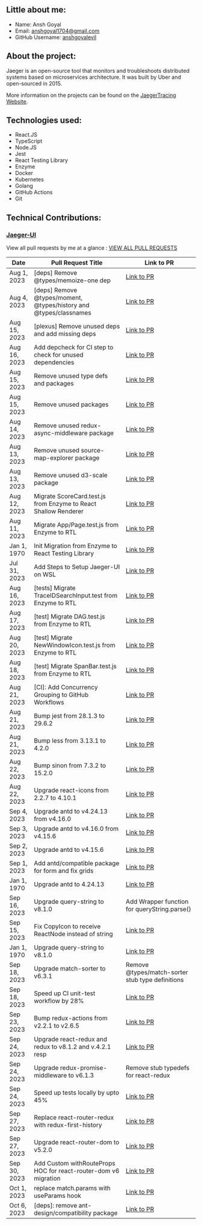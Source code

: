 

## Little about me:
- Name: Ansh Goyal
- Email: anshgoyal1704@gmail.com
- GitHub Username: [anshgoyalevil](https://github.com/anshgoyalevil)

## About the project:
Jaeger is an open-source tool that monitors and troubleshoots distributed systems based on microservices architecture. It was built by Uber and open-sourced in 2015.

More information on the projects can be found on the [JaegerTracing Website](https://www.jaegertracing.io/).

## Technologies used:

- React.JS
- TypeScript
- Node.JS
- Jest
- React Testing Library
- Enzyme
- Docker
- Kubernetes
- Golang
- GitHub Actions
- Git

## Technical Contributions:

### [Jaeger-UI](https://github.com/jaegertracing/jaeger-ui)

View all pull requests by me at a glance : [VIEW ALL PULL REQUESTS](https://github.com/jaegertracing/jaeger-ui/pulls?q=is%3Apr+author%3Aanshgoyalevil+is%3Aclosed)


| Date | Pull Request Title | Link to PR |
| --- | --- | --- |
| Aug 1, 2023 | [deps] Remove @types/memoize-one dep | [Link to PR](https://github.com/jaegertracing/jaeger-ui/pull/1625) |
| Aug 4, 2023 | [deps] Remove @types/moment, @types/history and @types/classnames | [Link to PR](https://github.com/jaegertracing/jaeger-ui/pull/1637) |
| Aug 15, 2023 | [plexus] Remove unused deps and add missing deps | [Link to PR](https://github.com/jaegertracing/jaeger-ui/pull/1688) |
| Aug 16, 2023 | Add depcheck for CI step to check for unused dependencies | [Link to PR](https://github.com/jaegertracing/jaeger-ui/pull/1677) |
| Aug 15, 2023 | Remove unused type defs and packages | [Link to PR](https://github.com/jaegertracing/jaeger-ui/pull/1682) |
| Aug 15, 2023 | Remove unused packages | [Link to PR](https://github.com/jaegertracing/jaeger-ui/pull/1675) |
| Aug 14, 2023 | Remove unused redux-async-middleware package | [Link to PR](https://github.com/jaegertracing/jaeger-ui/pull/1674) |
| Aug 13, 2023 | Remove unused source-map-explorer package | [Link to PR](https://github.com/jaegertracing/jaeger-ui/pull/1671) |
| Aug 13, 2023 | Remove unused d3-scale package | [Link to PR](https://github.com/jaegertracing/jaeger-ui/pull/1670) |
| Aug 12, 2023 | Migrate ScoreCard.test.js from Enzyme to React Shallow Renderer | [Link to PR](https://github.com/jaegertracing/jaeger-ui/pull/1653) |
| Aug 11, 2023 | Migrate App/Page.test.js from Enzyme to RTL | [Link to PR](https://github.com/jaegertracing/jaeger-ui/pull/1659) |
| Jan 1, 1970 | Init Migration from Enzyme to React Testing Library | [Link to PR](https://github.com/jaegertracing/jaeger-ui/pull/1643) |
| Jul 31, 2023 | Add Steps to Setup Jaeger-UI on WSL | [Link to PR](https://github.com/jaegertracing/jaeger-ui/pull/1612) |
| Aug 16, 2023 | [tests] Migrate TraceIDSearchInput.test from Enzyme to RTL | [Link to PR](https://github.com/jaegertracing/jaeger-ui/pull/1691) |
| Aug 17, 2023 | [test] Migrate DAG.test.js from Enzyme to RTL | [Link to PR](https://github.com/jaegertracing/jaeger-ui/pull/1694) |
| Aug 20, 2023 | [test] Migrate NewWindowIcon.test.js from Enzyme to RTL | [Link to PR](https://github.com/jaegertracing/jaeger-ui/pull/1701) |
| Aug 18, 2023 | [test] Migrate SpanBar.test.js from Enzyme to RTL | [Link to PR](https://github.com/jaegertracing/jaeger-ui/pull/1695) |
| Aug 21, 2023 | [CI]: Add Concurrency Grouping to GitHub Workflows | [Link to PR](https://github.com/jaegertracing/jaeger-ui/pull/1710) |
| Aug 21, 2023 | Bump jest from 28.1.3 to 29.6.2 | [Link to PR](https://github.com/jaegertracing/jaeger-ui/pull/1708) |
| Aug 21, 2023 | Bump less from 3.13.1 to 4.2.0 | [Link to PR](https://github.com/jaegertracing/jaeger-ui/pull/1704) |
| Aug 22, 2023 | Bump sinon from 7.3.2 to 15.2.0 | [Link to PR](https://github.com/jaegertracing/jaeger-ui/pull/1718) |
| Aug 22, 2023 | Upgrade react-icons from 2.2.7 to 4.10.1 | [Link to PR](https://github.com/jaegertracing/jaeger-ui/pull/1721) |
| Sep 4, 2023 | Upgrade antd to v4.24.13 from v4.16.0 | [Link to PR](https://github.com/jaegertracing/jaeger-ui/pull/1751) |
| Sep 3, 2023 | Upgrade antd to v4.16.0 from v4.15.6 | [Link to PR](https://github.com/jaegertracing/jaeger-ui/pull/1750) |
| Sep 2, 2023 | Upgrade antd to v4.15.6 | [Link to PR](https://github.com/jaegertracing/jaeger-ui/pull/1748) |
| Sep 1, 2023 | Add antd/compatible package for form and fix grids | [Link to PR](https://github.com/jaegertracing/jaeger-ui/pull/1746) |
| Jan 1, 1970 | Upgrade antd to 4.24.13 | [Link to PR](https://github.com/jaegertracing/jaeger-ui/pull/1734) |
| Sep 16, 2023 | Upgrade query-string to v8.1.0 | Add Wrapper function for queryString.parse() | [Link to PR](https://github.com/jaegertracing/jaeger-ui/pull/1794) |
| Sep 15, 2023 | Fix CopyIcon to receive ReactNode instead of string | [Link to PR](https://github.com/jaegertracing/jaeger-ui/pull/1791) |
| Jan 1, 1970 | Upgrade query-string to v8.1.0 | [Link to PR](https://github.com/jaegertracing/jaeger-ui/pull/1789) |
| Sep 18, 2023 | Upgrade match-sorter to v6.3.1 | Remove @types/match-sorter stub type definitions | [Link to PR](https://github.com/jaegertracing/jaeger-ui/pull/1803) |
| Sep 18, 2023 | Speed up CI unit-test workflow by 28% | [Link to PR](https://github.com/jaegertracing/jaeger-ui/pull/1804) |
| Sep 23, 2023 | Bump redux-actions from v2.2.1 to v2.6.5 | [Link to PR](https://github.com/jaegertracing/jaeger-ui/pull/1813) |
| Sep 24, 2023 | Upgrade react-redux and redux to v8.1.2 and v.4.2.1 resp | [Link to PR](https://github.com/jaegertracing/jaeger-ui/pull/1815) |
| Sep 24, 2023 | Upgrade redux-promise-middleware to v6.1.3 | Remove stub typedefs for react-redux | [Link to PR](https://github.com/jaegertracing/jaeger-ui/pull/1817) |
| Sep 24, 2023 | Speed up tests locally by upto 45% | [Link to PR](https://github.com/jaegertracing/jaeger-ui/pull/1818) |
| Sep 27, 2023 | Replace react-router-redux with redux-first-history | [Link to PR](https://github.com/jaegertracing/jaeger-ui/pull/1826) |
| Sep 27, 2023 | Upgrade react-router-dom to v5.2.0 | [Link to PR](https://github.com/jaegertracing/jaeger-ui/pull/1830) |
| Sep 30, 2023 | Add Custom withRouteProps HOC for react-router-dom v6 migration | [Link to PR](https://github.com/jaegertracing/jaeger-ui/pull/1836) |
| Oct 1, 2023 | replace match.params with useParams hook | [Link to PR](https://github.com/jaegertracing/jaeger-ui/pull/1837) |
| Oct 6, 2023 | [deps]: remove ant-design/compatibility package | [Link to PR](https://github.com/jaegertracing/jaeger-ui/pull/1853) |